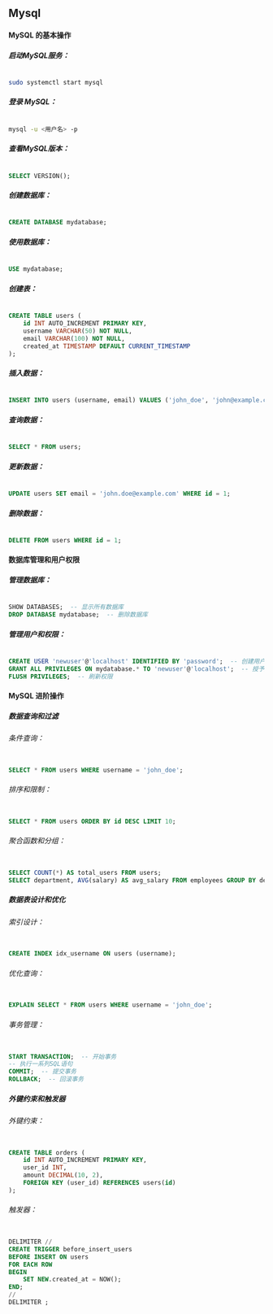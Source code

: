 ## Mysql
#### MySQL 的基本操作

##### 启动MySQL服务：

```bash

sudo systemctl start mysql
```

##### 登录 MySQL：

```bash

mysql -u <用户名> -p
```
##### 查看MySQL版本：

```sql

SELECT VERSION();
```
##### 创建数据库：

```sql

CREATE DATABASE mydatabase;
```
##### 使用数据库：

```sql

USE mydatabase;
```
##### 创建表：

```sql

CREATE TABLE users (
    id INT AUTO_INCREMENT PRIMARY KEY,
    username VARCHAR(50) NOT NULL,
    email VARCHAR(100) NOT NULL,
    created_at TIMESTAMP DEFAULT CURRENT_TIMESTAMP
);
```
##### 插入数据：

```sql

INSERT INTO users (username, email) VALUES ('john_doe', 'john@example.com');
```
##### 查询数据：

```sql

SELECT * FROM users;
```
##### 更新数据：

```sql

UPDATE users SET email = 'john.doe@example.com' WHERE id = 1;
```
##### 删除数据：

```sql

DELETE FROM users WHERE id = 1;
```
#### 数据库管理和用户权限

##### 管理数据库：

```sql

SHOW DATABASES;  -- 显示所有数据库
DROP DATABASE mydatabase;  -- 删除数据库
```
##### 管理用户和权限：

```sql

CREATE USER 'newuser'@'localhost' IDENTIFIED BY 'password';  -- 创建用户
GRANT ALL PRIVILEGES ON mydatabase.* TO 'newuser'@'localhost';  -- 授予用户权限
FLUSH PRIVILEGES;  -- 刷新权限
```

#### MySQL 进阶操作
##### 数据查询和过滤
###### 条件查询：

```sql

SELECT * FROM users WHERE username = 'john_doe';
```
###### 排序和限制：

```sql

SELECT * FROM users ORDER BY id DESC LIMIT 10;
```
###### 聚合函数和分组：

```sql

SELECT COUNT(*) AS total_users FROM users;
SELECT department, AVG(salary) AS avg_salary FROM employees GROUP BY department;
```
##### 数据表设计和优化

###### 索引设计：

```sql

CREATE INDEX idx_username ON users (username);
```
###### 优化查询：

```sql

EXPLAIN SELECT * FROM users WHERE username = 'john_doe';
```
###### 事务管理：

```sql

START TRANSACTION;  -- 开始事务
-- 执行一系列SQL语句
COMMIT;  -- 提交事务
ROLLBACK;  -- 回滚事务
```
##### 外键约束和触发器

###### 外键约束：

```sql

CREATE TABLE orders (
    id INT AUTO_INCREMENT PRIMARY KEY,
    user_id INT,
    amount DECIMAL(10, 2),
    FOREIGN KEY (user_id) REFERENCES users(id)
);
```
###### 触发器：

```sql

DELIMITER //
CREATE TRIGGER before_insert_users
BEFORE INSERT ON users
FOR EACH ROW
BEGIN
    SET NEW.created_at = NOW();
END;
//
DELIMITER ;
```